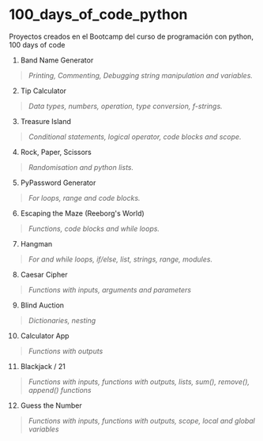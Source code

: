 # 100_days_of_code_python
Proyectos creados en el Bootcamp del curso de programación con python, 100 days of code

1. Band Name Generator
> *Printing, Commenting, Debugging string manipulation and variables.*

2. Tip Calculator
> *Data types, numbers, operation, type conversion, f-strings.*

3. Treasure Island
>*Conditional statements, logical operator, code blocks and scope.*

4. Rock, Paper, Scissors
>*Randomisation and python lists.*

5. PyPassword Generator
>*For loops, range and code blocks.*

6. Escaping the Maze (Reeborg's World)
> *Functions, code blocks and while loops.*

7. Hangman
> *For and while loops, if/else, list, strings, range, modules.*

8. Caesar Cipher
> *Functions with inputs, arguments and parameters*

9. Blind Auction
> *Dictionaries, nesting*

10. Calculator App
> *Functions with outputs*

11. Blackjack / 21
> *Functions with inputs, functions with outputs, lists, sum(), remove(), append() functions*

12. Guess the Number
> *Functions with inputs, functions with outputs, scope, local and global variables*